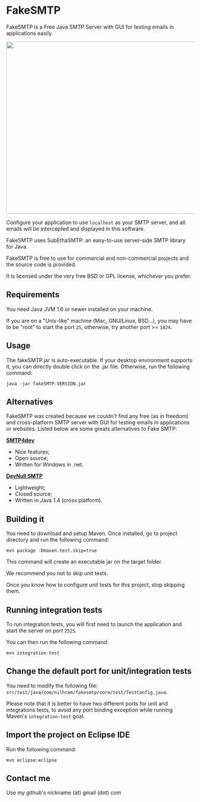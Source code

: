 FakeSMTP
========

FakeSMTP is a Free Java SMTP Server with GUI for testing emails in applications easily.

<img src="http://nilhcem.github.com/FakeSMTP/images/screenshot_mac.png" width="664" height="463" />

Configure your application to use `localhost` as your SMTP server, and all
emails will be intercepted and displayed in this software.

FakeSMTP uses SubEthaSMTP: an easy-to-use server-side SMTP library for Java.

FakeSMTP is free to use for commercial and non-commercial projects and the
source code is provided.

It is licensed under the very free BSD or GPL license, whichever you prefer.


Requirements
------------

You need Java JVM 1.6 or newer installed on your machine.

If you are on a "Unix-like" machine (Mac, GNU/Linux, BSD...), you may have
to be "root" to start the port `25`, otherwise, try another port >= `1024`.


Usage
-----

The fakeSMTP.jar is auto-executable.
If your desktop environment supports it, you can directly double click
on the .jar file.
Otherwise, run the following command:

    java -jar fakeSMTP-VERSION.jar


Alternatives
------------

FakeSMTP was created because we couldn't find any free (as in freedom) and
cross-platform SMTP server with GUI for testing emails in applications or websites.
Listed below are some greats alternatives to Fake SMTP:


**[SMTP4dev](http://smtp4dev.codeplex.com/)**

* Nice features;
* Open source;
* Written for Windows in .net.


**[DevNull SMTP](http://www.aboutmyip.com/AboutMyXApp/DevNullSmtp.jsp)**

* Lightweight;
* Closed source;
* Written in Java 1.4 (cross platform).


Building it
-----------

You need to download and setup Maven.
Once installed, go to project directory and run the following command:

    mvn package -Dmaven.test.skip=true

This command will create an executable jar on the target folder.

We recommend you not to skip unit tests.

Once you know how to configure unit tests for this project, stop skipping them.


Running integration tests
-------------------------

To run integration tests, you will first need to launch the application
and start the server on port `2525`.

You can then run the following command:

    mvn integration-test


Change the default port for unit/integration tests
--------------------------------------------------------

You need to modify the following file:
`src/test/java/com/nilhcem/fakesmtp/core/test/TestConfig.java`.

Please note that it is better to have two different ports for unit and integrations tests, to avoid any port binding exception while running Maven's `integration-test` goal.


Import the project on Eclipse IDE
---------------------------------

Run the following command:

    mvn eclipse:eclipse


Contact me
----------

Use my github's nickname (at) gmail (dot) com

